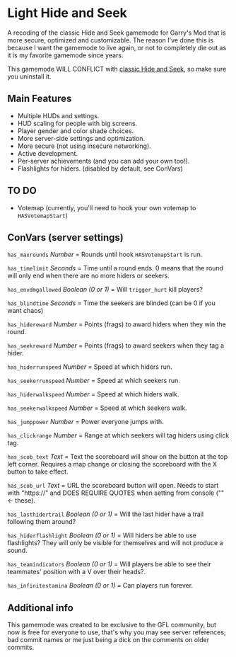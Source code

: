 # Light Hide and Seek

A recoding of the classic Hide and Seek gamemode for Garry's Mod that is more secure, optimized and customizable. The reason I've done this is because I want the gamemode to live again, or not to completely die out as it is my favorite gamemode since years.

This gamemode WILL CONFLICT with [classic Hide and Seek](https://steamcommunity.com/sharedfiles/filedetails/?id=266512527), so make sure you uninstall it.

## Main Features

* Multiple HUDs and settings.
* HUD scaling for people with big screens.
* Player gender and color shade choices.
* More server-side settings and optimization.
* More secure (not using insecure networking).
* Active development.
* Per-server achievements (and you can add your own too!).
* Flashlights for hiders. (disabled by default, see ConVars)

## TO DO
* Votemap (currently, you'll need to hook your own votemap to `HASVotemapStart`)

## ConVars (server settings)

`has_maxrounds`  *Number* = Rounds until hook `HASVotemapStart` is run.

`has_timelimit` *Seconds* = Time until a round ends. 0 means that the round will only end when there are no more hiders or seekers.

`has_envdmgallowed` *Boolean (0 or 1)* = Will `trigger_hurt` kill players?

`has_blindtime` *Seconds* = Time the seekers are blinded (can be 0 if you want chaos)

`has_hidereward` *Number* = Points (frags) to award hiders when they win the round.

`has_seekreward` *Number* = Points (frags) to award seekers when they tag a hider.

`has_hiderrunspeed` *Number* = Speed at which hiders run.

`has_seekerrunspeed` *Number* = Speed at which seekers run.

`has_hiderwalkspeed` *Number* = Speed at which hiders walk.

`has_seekerwalkspeed` *Number* = Speed at which seekers walk.

`has_jumppower` *Number* = Power everyone jumps with.

`has_clickrange` *Number* = Range at which seekers will tag hiders using click tag.

`has_scob_text` *Text* = Text the scoreboard will show on the button at the top left corner. Requires a map change or closing the scoreboard with the X button to take effect.

`has_scob_url` *Text* = URL the scoreboard button will open. Needs to start with "https://" and DOES REQUIRE QUOTES when setting from console ("" <- these).

`has_lasthidertrail` *Boolean (0 or 1)* = Will the last hider have a trail following them around?

`has_hiderflashlight` *Boolean (0 or 1)* = Will hiders be able to use flashlights? They will only be visible for themselves and will not produce a sound.

`has_teamindicators` *Boolean (0 or 1)* = Will players be able to see their teammates' position with a V over their heads?.

`has_infinitestamina` *Boolean (0 or 1)* = Can players run forever.

## Additional info

This gamemode was created to be exclusive to the GFL community, but now is free for everyone to use, that's why you may see server references, bad commit names or me just being a dick on the comments on older commits.
